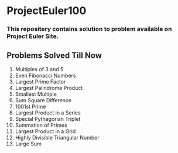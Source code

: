 # ProjectEuler100
<h3>This repositery contains solution to problem available on Project Euler Site.</h2>
<h2>Problems Solved Till Now</h1>
<ol>
  <li>Multiples of 3 and 5</li>
  <li>Even Fibonacci Numbers</li>
  <li>Largest Prime Factor</li>
  <li>Largest Palindrome Product</li>
  <li>Smallest Multiple</li>
  <li>Sum Square Difference</li>
  <li>1001st Prime</li>
  <li>Largest Product in a Series</li>
  <li>Special Pythagorian Triplet</li>
  <li>Summation of Primes</li>
  <li>Largest Product in a Grid</li>
  <li>Highly Divisible Triangular Number</li>
  <li>Large Sum</li>
</ol>
